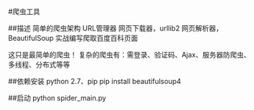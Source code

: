 #爬虫工具

##描述
简单的爬虫架构
URL管理器
网页下载器，urllib2
网页解析器，BeautifulSoup
实战编写爬取百度百科页面

这只是最简单的爬虫！
复杂的爬虫有：需登录、验证码、Ajax、服务器防爬虫、多线程、分布式等等

##依赖安装
python 2.7、pip
pip install beautifulsoup4


##启动
python spider_main.py